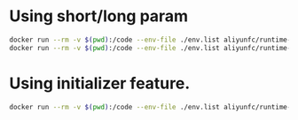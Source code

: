 # Using short/long param

```bash
docker run --rm -v $(pwd):/code --env-file ./env.list aliyunfc/runtime-python2.7 --handler "index.handler"
docker run --rm -v $(pwd):/code --env-file ./env.list aliyunfc/runtime-python2.7 --handler "index.handler" --event '{"key" : "value"}'
```

# Using initializer feature.

```bash
docker run --rm -v $(pwd):/code --env-file ./env.list aliyunfc/runtime-python2.7 --initializer "index.initializer" --handler "index.handler" --event '{"key" : "value"}'
```

